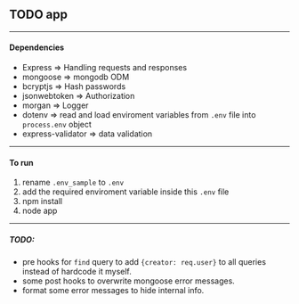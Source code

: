 ## TODO app
---

#### Dependencies
- Express => Handling requests and responses
- mongoose => mongodb ODM
- bcryptjs => Hash passwords
- jsonwebtoken => Authorization
- morgan => Logger
- dotenv => read and load enviroment variables from `.env` file into `process.env` object
- express-validator => data validation

---
#### To run
1. rename `.env_sample` to `.env` 
1. add the required enviroment variable inside this `.env` file
1. npm install
1. node app

---
##### TODO:
- pre hooks for `find` query to add `{creator: req.user}` to all queries instead of hardcode it myself.
- some post hooks to overwrite mongoose error messages.
- format some error messages to hide internal info.